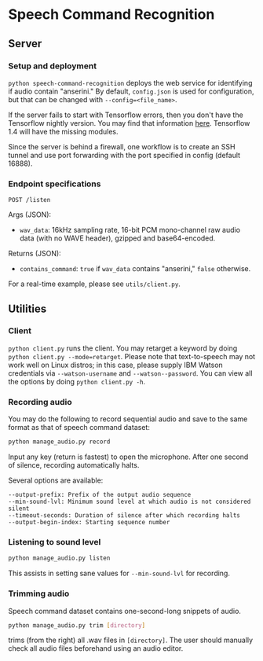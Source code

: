 # Speech Command Recognition
## Server
### Setup and deployment
`python speech-command-recognition` deploys the web service for identifying if audio contain "anserini." By default, `config.json` is used for configuration, but that can be changed with `--config=<file_name>`.

If the server fails to start with Tensorflow errors, then you don't have the Tensorflow nightly version. You may find that information [here](https://hub.docker.com/r/tensorflow/tensorflow/tags/). Tensorflow 1.4 will have the missing modules.

Since the server is behind a firewall, one workflow is to create an SSH tunnel and use port forwarding with the port specified in config (default 16888).

### Endpoint specifications
```
POST /listen
```
Args (JSON):
* `wav_data`: 16kHz sampling rate, 16-bit PCM mono-channel raw audio data (with no WAVE header), gzipped and base64-encoded.

Returns (JSON):
* `contains_command`: `true` if `wav_data` contains "anserini," `false` otherwise.

For a real-time example, please see `utils/client.py`.

## Utilities
### Client
`python client.py` runs the client. You may retarget a keyword by doing `python client.py --mode=retarget`. Please note that text-to-speech may not work well on Linux distros; in this case, please supply IBM Watson credentials via `--watson-username` and `--watson--password`. You can view all the options by doing `python client.py -h`.

### Recording audio

You may do the following to record sequential audio and save to the same format as that of speech command dataset:
```bash
python manage_audio.py record
```
Input any key (return is fastest) to open the microphone. After one second of silence, recording automatically halts.

Several options are available:
```
--output-prefix: Prefix of the output audio sequence
--min-sound-lvl: Minimum sound level at which audio is not considered silent
--timeout-seconds: Duration of silence after which recording halts
--output-begin-index: Starting sequence number
```

### Listening to sound level

```bash
python manage_audio.py listen
```

This assists in setting sane values for `--min-sound-lvl` for recording.

### Trimming audio

Speech command dataset contains one-second-long snippets of audio.

```bash
python manage_audio.py trim [directory]
```
trims (from the right) all .wav files in `[directory]`. The user should manually check all audio files beforehand using an audio editor.
